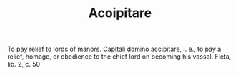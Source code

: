 ---
title: Acoipitare
letter: A
permalink: "/definitions/bld-acoipitare.html"
body: To pay relief to lords of manors. Capitali domino accipitare, i. e., to pay
  a relief, homage, or obedience to the chief lord on becoming his vassal. Fleta,
  lib. 2, c. 50
published_at: '2018-07-07'
source: Black's Law Dictionary 2nd Ed (1910)
layout: post
---